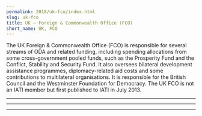 ```yaml
---
permalink: 2018/uk-fco/index.html
slug: uk-fco
title: UK – Foreign & Commonwealth Office (FCO)
short_name: UK, FCO
---
```


The UK Foreign & Commonwealth Office (FCO) is responsible for several streams of ODA and related funding, including spending allocations from some cross-government pooled funds, such as the Prosperity Fund and the Conflict, Stability and Security Fund. It also oversees bilateral development assistance programmes, diplomacy-related aid costs and some contributions to multilateral organisations. It is responsible for the British Council and the Westminster Foundation for Democracy. The UK FCO is not an IATI member but first published to IATI in July 2013. 

---



---



---
